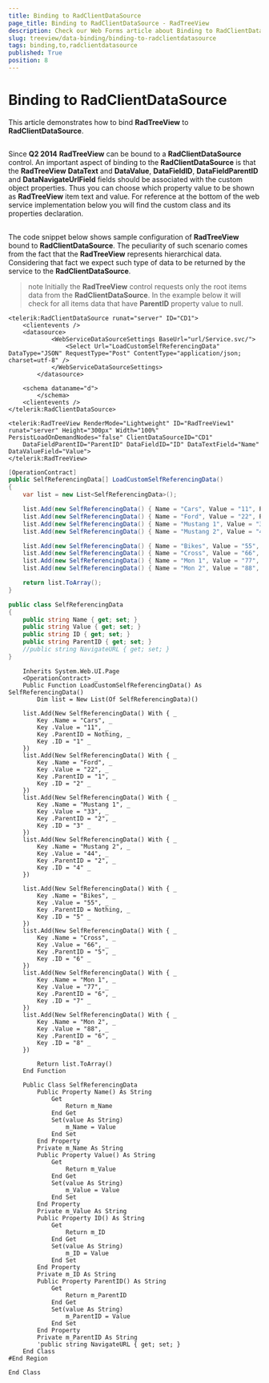 ```yaml
---
title: Binding to RadClientDataSource
page_title: Binding to RadClientDataSource - RadTreeView
description: Check our Web Forms article about Binding to RadClientDataSource.
slug: treeview/data-binding/binding-to-radclientdatasource
tags: binding,to,radclientdatasource
published: True
position: 8
---
```


# Binding to RadClientDataSource



This article demonstrates how to bind **RadTreeView** to **RadClientDataSource**.

## 

Since **Q2 2014** **RadTreeView** can be bound to a **RadClientDataSource** control. An important aspect of binding to the **RadClientDataSource** is that the **RadTreeView** **DataText** and **DataValue**, **DataFieldID**, **DataFieldParentID** and **DataNavigateUrlField** fields should be associated with the custom object properties. Thus you can choose which property value to be shown as **RadTreeView** item text and value. For reference at the bottom of the web service implementation below you will find the custom class and its properties declaration.

## 

The code snippet below shows sample configuration of **RadTreeView** bound to **RadClientDataSource**. The peculiarity of such scenario comes from the fact that the **RadTreeView** represents hierarchical data. Considering that fact we expect such type of data to be returned by the service to the **RadClientDataSource**.

>note Initially the **RadTreeView** control requests only the root items data from the **RadClientDataSource**. In the example below it will check for all items data that have **ParentID** property value to null.
>


````ASPNET
<telerik:RadClientDataSource runat="server" ID="CD1">
    <clientevents />
    <datasource>
            <WebServiceDataSourceSettings BaseUrl="url/Service.svc/">
                <Select Url="LoadCustomSelfReferencingData" DataType="JSON" RequestType="Post" ContentType="application/json; charset=utf-8" />
            </WebServiceDataSourceSettings>
        </datasource>

    <schema dataname="d">
        </schema>
    <clientevents />
</telerik:RadClientDataSource>

<telerik:RadTreeView RenderMode="Lightweight" ID="RadTreeView1" runat="server" Height="300px" Width="100%" PersistLoadOnDemandNodes="false" ClientDataSourceID="CD1"
    DataFieldParentID="ParentID" DataFieldID="ID" DataTextField="Name" DataValueField="Value">
</telerik:RadTreeView>
````
````C#
[OperationContract]
public SelfReferencingData[] LoadCustomSelfReferencingData()
{
    var list = new List<SelfReferencingData>();

    list.Add(new SelfReferencingData() { Name = "Cars", Value = "11", ParentID = null, ID = "1" });
    list.Add(new SelfReferencingData() { Name = "Ford", Value = "22", ParentID = "1", ID = "2" });
    list.Add(new SelfReferencingData() { Name = "Mustang 1", Value = "33", ParentID = "2", ID = "3" });
    list.Add(new SelfReferencingData() { Name = "Mustang 2", Value = "44", ParentID = "2", ID = "4" });

    list.Add(new SelfReferencingData() { Name = "Bikes", Value = "55", ParentID = null, ID = "5" });
    list.Add(new SelfReferencingData() { Name = "Cross", Value = "66", ParentID = "5", ID = "6" });
    list.Add(new SelfReferencingData() { Name = "Mon 1", Value = "77", ParentID = "6", ID = "7" });
    list.Add(new SelfReferencingData() { Name = "Mon 2", Value = "88", ParentID = "6", ID = "8" });

    return list.ToArray();
}

public class SelfReferencingData
{
    public string Name { get; set; }
    public string Value { get; set; }
    public string ID { get; set; }
    public string ParentID { get; set; }
    //public string NavigateURL { get; set; }
}
````
````VB.NET
    Inherits System.Web.UI.Page
    <OperationContract> _
    Public Function LoadCustomSelfReferencingData() As SelfReferencingData()
        Dim list = New List(Of SelfReferencingData)()

	list.Add(New SelfReferencingData() With { _
		Key .Name = "Cars", _
		Key .Value = "11", _
		Key .ParentID = Nothing, _
		Key .ID = "1" _
	})
	list.Add(New SelfReferencingData() With { _
		Key .Name = "Ford", _
		Key .Value = "22", _
		Key .ParentID = "1", _
		Key .ID = "2" _
	})
	list.Add(New SelfReferencingData() With { _
		Key .Name = "Mustang 1", _
		Key .Value = "33", _
		Key .ParentID = "2", _
		Key .ID = "3" _
	})
	list.Add(New SelfReferencingData() With { _
		Key .Name = "Mustang 2", _
		Key .Value = "44", _
		Key .ParentID = "2", _
		Key .ID = "4" _
	})

	list.Add(New SelfReferencingData() With { _
		Key .Name = "Bikes", _
		Key .Value = "55", _
		Key .ParentID = Nothing, _
		Key .ID = "5" _
	})
	list.Add(New SelfReferencingData() With { _
		Key .Name = "Cross", _
		Key .Value = "66", _
		Key .ParentID = "5", _
		Key .ID = "6" _
	})
	list.Add(New SelfReferencingData() With { _
		Key .Name = "Mon 1", _
		Key .Value = "77", _
		Key .ParentID = "6", _
		Key .ID = "7" _
	})
	list.Add(New SelfReferencingData() With { _
		Key .Name = "Mon 2", _
		Key .Value = "88", _
		Key .ParentID = "6", _
		Key .ID = "8" _
	})

        Return list.ToArray()
    End Function

    Public Class SelfReferencingData
        Public Property Name() As String
            Get
                Return m_Name
            End Get
            Set(value As String)
                m_Name = Value
            End Set
        End Property
        Private m_Name As String
        Public Property Value() As String
            Get
                Return m_Value
            End Get
            Set(value As String)
                m_Value = Value
            End Set
        End Property
        Private m_Value As String
        Public Property ID() As String
            Get
                Return m_ID
            End Get
            Set(value As String)
                m_ID = Value
            End Set
        End Property
        Private m_ID As String
        Public Property ParentID() As String
            Get
                Return m_ParentID
            End Get
            Set(value As String)
                m_ParentID = Value
            End Set
        End Property
        Private m_ParentID As String
        'public string NavigateURL { get; set; }
    End Class
#End Region

End Class
````


